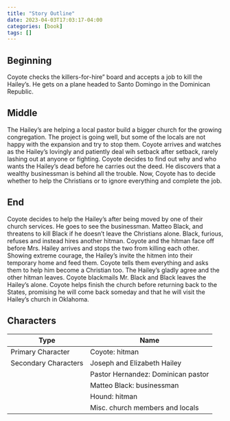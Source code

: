 ```yaml
---
title: "Story Outline"
date: 2023-04-03T17:03:17-04:00
categories: [book]
tags: []
---
```


## Beginning

Coyote checks the killers-for-hire” board and accepts a job to kill the Hailey’s. He gets on a plane headed to Santo Domingo in the Dominican Republic.

## Middle

The Hailey’s are helping a local pastor build a bigger church for the growing congregation. The project is going well, but some of the locals are not happy with the expansion and try to stop them. Coyote arrives and watches as the Hailey’s lovingly and patiently deal wih setback after setback, rarely lashing out at anyone or fighting. Coyote decides to find out why and who wants the Hailey’s dead before he carries out the deed. He discovers that a wealthy businessman  is behind all the trouble. Now, Coyote has to decide whether to help the Christians or to ignore everything and complete the job.

## End

Coyote decides to help the Hailey’s after being moved by one of their church services. He goes to see the businessman. Matteo Black, and threatens to kill Black if he doesn’t leave the Christians alone. Black, furious, refuses and instead hires another hitman. Coyote and the hitman face off before Mrs. Hailey arrives and stops the two from killing each other. Showing extreme courage, the Hailey’s invite the hitmen into their temporary home and feed them. Coyote tells them everything and asks them to help him become a Christian too. The Hailey’s gladly agree and the other hitman leaves. Coyote blackmails Mr. Black and Black leaves the Hailey’s alone. Coyote helps finish the church before returning back to the States, promising he will come back someday and that he will visit the Hailey’s church in Oklahoma.

## Characters

| Type | Name |
|---|---|
| Primary Character | Coyote: hitman |
| Secondary Characters | Joseph and Elizabeth Hailey |
|  | Pastor Hernandez: Dominican pastor |
|  | Matteo Black: businessman |
|  | Hound: hitman |
|  | Misc. church members and locals |
